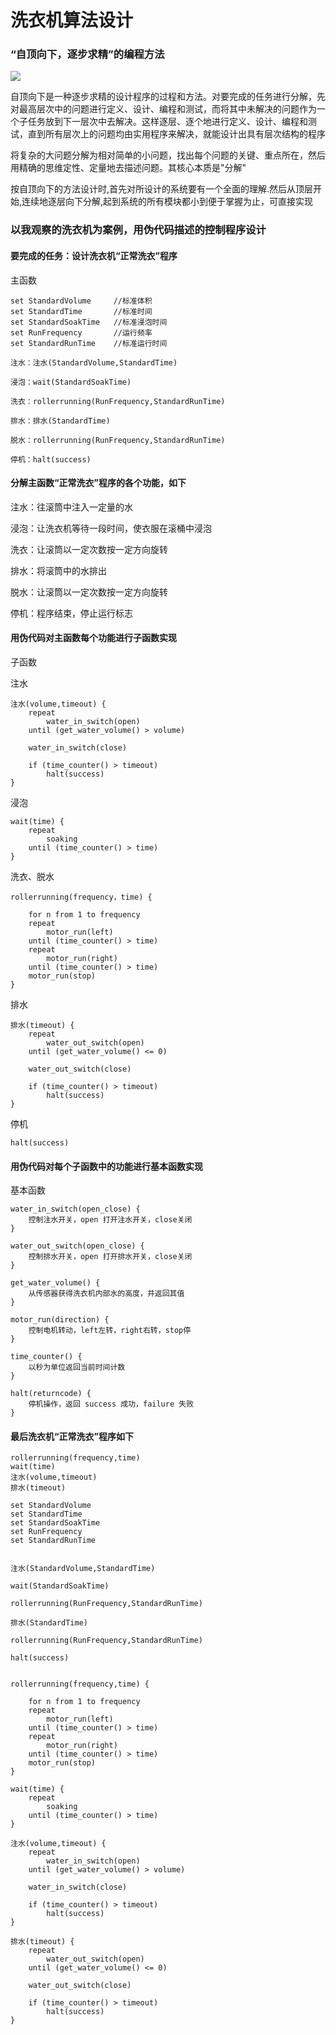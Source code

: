 # 洗衣机算法设计

### “自顶向下，逐步求精”的编程方法

![](http://m.qpic.cn/psb?/V10TtYkp2MvHv1/TOfyYKXdXnZPzK2d7zofMFcVwBqGMEO5ighxCBvlDaQ!/b/dDABAAAAAAAA&bo=2QS4AgAAAAADF1U!&rf=viewer_4)

自顶向下是一种逐步求精的设计程序的过程和方法。对要完成的任务进行分解，先对最高层次中的问题进行定义、设计、编程和测试，而将其中未解决的问题作为一个子任务放到下一层次中去解决。这样逐层、逐个地进行定义、设计、编程和测试，直到所有层次上的问题均由实用程序来解决，就能设计出具有层次结构的程序

将复杂的大问题分解为相对简单的小问题，找出每个问题的关键、重点所在，然后用精确的思维定性、定量地去描述问题。其核心本质是"分解"

按自顶向下的方法设计时,首先对所设计的系统要有一个全面的理解.然后从顶层开始,连续地逐层向下分解,起到系统的所有模块都小到便于掌握为止，可直接实现


### 以我观察的洗衣机为案例，用伪代码描述的控制程序设计

#### 要完成的任务：设计洗衣机“正常洗衣”程序

主函数

```
set StandardVolume     //标准体积
set StandardTime       //标准时间
set StandardSoakTime   //标准浸泡时间
set RunFrequency       //运行频率
set StandardRunTime    //标准运行时间

注水：注水(StandardVolume,StandardTime)

浸泡：wait(StandardSoakTime)

洗衣：rollerrunning(RunFrequency,StandardRunTime)

排水：排水(StandardTime)

脱水：rollerrunning(RunFrequency,StandardRunTime)

停机：halt(success)
```

#### 分解主函数“正常洗衣”程序的各个功能，如下

注水：往滚筒中注入一定量的水

浸泡：让洗衣机等待一段时间，使衣服在滚桶中浸泡

洗衣：让滚筒以一定次数按一定方向旋转

排水：将滚筒中的水排出

脱水：让滚筒以一定次数按一定方向旋转

停机：程序结束，停止运行标志

#### 用伪代码对主函数每个功能进行子函数实现

子函数

注水

```
注水(volume,timeout) {
    repeat
        water_in_switch(open)
    until (get_water_volume() > volume)

    water_in_switch(close)

    if (time_counter() > timeout) 
        halt(success)
}
```

浸泡

```
wait(time) {
    repeat
        soaking
    until (time_counter() > time)
}
```

洗衣、脱水

```
rollerrunning(frequency，time) {

    for n from 1 to frequency
    repeat
        motor_run(left)
    until (time_counter() > time)
    repeat
        motor_run(right)
    until (time_counter() > time)
    motor_run(stop)
}
```

排水

```
排水(timeout) {
    repeat
        water_out_switch(open)
    until (get_water_volume() <= 0)

    water_out_switch(close)

    if (time_counter() > timeout) 
        halt(success)
}
```

停机

```
halt(success)
```

#### 用伪代码对每个子函数中的功能进行基本函数实现

基本函数

```
water_in_switch(open_close) {
    控制注水开关，open 打开注水开关，close关闭
} 
```

```
water_out_switch(open_close) {
    控制排水开关，open 打开排水开关，close关闭
} 
```

```
get_water_volume() {
    从传感器获得洗衣机内部水的高度，并返回其值
} 
```

```
motor_run(direction) {
    控制电机转动，left左转，right右转，stop停
} 
```

```
time_counter() {
    以秒为单位返回当前时间计数
} 
```

```
halt(returncode) {
    停机操作，返回 success 成功，failure 失败
}  
```

#### 最后洗衣机“正常洗衣”程序如下

```
rollerrunning(frequency,time)
wait(time)
注水(volume,timeout)
排水(timeout)

set StandardVolume
set StandardTime
set StandardSoakTime
set RunFrequency
set StandardRunTime


注水(StandardVolume,StandardTime)

wait(StandardSoakTime)

rollerrunning(RunFrequency,StandardRunTime)

排水(StandardTime)

rollerrunning(RunFrequency,StandardRunTime)

halt(success)


rollerrunning(frequency,time) {

    for n from 1 to frequency
    repeat
        motor_run(left)
    until (time_counter() > time)
    repeat
        motor_run(right)
    until (time_counter() > time)
    motor_run(stop)
}

wait(time) {
    repeat
        soaking
    until (time_counter() > time)
}

注水(volume,timeout) {
    repeat
        water_in_switch(open)
    until (get_water_volume() > volume)

    water_in_switch(close)

    if (time_counter() > timeout) 
        halt(success)
}

排水(timeout) {
    repeat
        water_out_switch(open)
    until (get_water_volume() <= 0)

    water_out_switch(close)

    if (time_counter() > timeout) 
        halt(success)
}

```